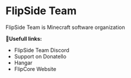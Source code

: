 # FlipSide Team

FlipSide Team is Minecraft software organization

**🔗Usefull links:**
- FlipSide Team Discord
- Support on Donatello
- Hangar
- FlipCore Website
